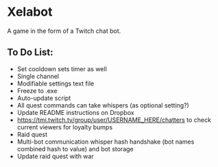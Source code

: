 # Xelabot
A game in the form of a Twitch chat bot.

## To Do List:
- Set cooldown sets timer as well
- Single channel
- Modifiable settings text file
- Freeze to .exe
- Auto-update script
- All quest commands can take whispers (as optional setting?)
- Update README instructions on Dropbox
- https://tmi.twitch.tv/group/user/USERNAME_HERE/chatters to check current viewers for loyalty bumps
- Raid quest
- Multi-bot communication whisper hash handshake (bot names combined hash to value) and bot storage
- Update raid quest with war
